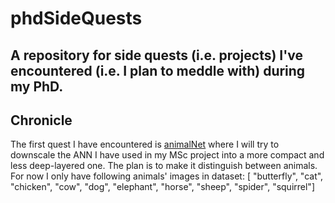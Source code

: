 # phdSideQuests
## A repository for side quests (i.e. projects) I've encountered (i.e. I plan to meddle with) during my PhD.

## Chronicle

The first quest I have encountered is [animalNet](https://github.com/caggursoy/phdSideQuests/tree/master/animalNet) where I will try to downscale the ANN I have used in my MSc project into a more compact and less deep-layered one.
The plan is to make it distinguish between animals.
For now I only have following animals' images in dataset: [ "butterfly", "cat", "chicken", "cow", "dog", "elephant", "horse", "sheep", "spider", "squirrel"]
